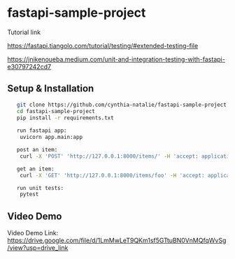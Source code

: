 # fastapi-sample-project

Tutorial link

https://fastapi.tiangolo.com/tutorial/testing/#extended-testing-file

https://jnikenoueba.medium.com/unit-and-integration-testing-with-fastapi-e30797242cd7

## Setup & Installation
```sh
   git clone https://github.com/cynthia-natalie/fastapi-sample-project.git
   cd fastapi-sample-project
   pip install -r requirements.txt
   
   run fastapi app:
    uvicorn app.main:app

   post an item:
    curl -X 'POST' 'http://127.0.0.1:8000/items/' -H 'accept: application/json' -H 'x-token: coneofsilence' -H 'Content-Type: application/json' -d '{"id": "foo", "title": "Foo", "description": "There goes my hero"}'

   get an item:
    curl -X 'GET' 'http://127.0.0.1:8000/items/foo' -H 'accept: application/json' -H 'x-token: coneofsilence'

   run unit tests:
    pytest
   ```

## Video Demo

Video Demo Link: https://drive.google.com/file/d/1LmMwLeT9QKm1sf5GTtuBN0VnMQfqWvSg/view?usp=drive_link